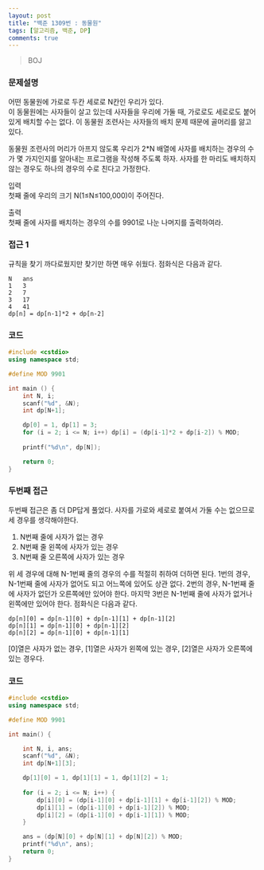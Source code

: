 ```yaml
---
layout: post
title: "백준 1309번 : 동물원"
tags: [알고리즘, 백준, DP]
comments: true
---
```


> BOJ  

### 문제설명  
어떤 동물원에 가로로 두칸 세로로 N칸인 우리가 있다.  
이 동물원에는 사자들이 살고 있는데 사자들을 우리에 가둘 때, 가로로도 세로로도 붙어 있게 배치할 수는 없다. 이 동물원 조련사는 사자들의 배치 문제 때문에 골머리를 앓고 있다.  

동물원 조련사의 머리가 아프지 않도록 우리가 2*N 배열에 사자를 배치하는 경우의 수가 몇 가지인지를 알아내는 프로그램을 작성해 주도록 하자. 사자를 한 마리도 배치하지 않는 경우도 하나의 경우의 수로 친다고 가정한다.  

입력  
첫째 줄에 우리의 크기 N(1≤N≤100,000)이 주어진다.  

출력  
첫째 줄에 사자를 배치하는 경우의 수를 9901로 나눈 나머지를 출력하여라.  

### 접근 1  
규칙을 찾기 까다로웠지만 찾기만 하면 매우 쉬웠다. 점화식은 다음과 같다.  
~~~
N   ans
1   3
2   7
3   17
4   41
dp[n] = dp[n-1]*2 + dp[n-2]
~~~

### 코드  
~~~c++
#include <cstdio>
using namespace std;

#define MOD 9901

int main () {
    int N, i;
    scanf("%d", &N);
    int dp[N+1];

    dp[0] = 1, dp[1] = 3;
    for (i = 2; i <= N; i++) dp[i] = (dp[i-1]*2 + dp[i-2]) % MOD;
    
    printf("%d\n", dp[N]);

    return 0;
}
~~~


### 두번째 접근  
두번째 접근은 좀 더 DP답게 풀었다. 사자를 가로와 세로로 붙여서 가둘 수는 없으므로 세 경우를 생각해야한다.  
1. N번째 줄에 사자가 없는 경우  
2. N번째 줄 왼쪽에 사자가 있는 경우  
3. N번째 줄 오른쪽에 사자가 있는 경우  

위 세 경우에 대해 N-1번째 줄의 경우의 수를 적절히 취하여 더하면 된다. 1번의 경우, N-1번째 줄에 사자가 없어도 되고 어느쪽에 있어도 상관 없다. 2번의 경우, N-1번째 줄에 사자가 없던가 오른쪽에만 있어야 한다. 마지막 3번은 N-1번째 줄에 사자가 없거나 왼쪽에만 있어야 한다. 점화식은 다음과 같다.  
~~~
dp[n][0] = dp[n-1][0] + dp[n-1][1] + dp[n-1][2]
dp[n][1] = dp[n-1][0] + dp[n-1][2]
dp[n][2] = dp[n-1][0] + dp[n-1][1]
~~~

[0]열은 사자가 없는 경우, [1]열은 사자가 왼쪽에 있는 경우, [2]열은 사자가 오른쪽에 있는 경우다.  

### 코드  
~~~c++
#include <cstdio>
using namespace std;

#define MOD 9901

int main() {

    int N, i, ans;
    scanf("%d", &N);
    int dp[N+1][3];

    dp[1][0] = 1, dp[1][1] = 1, dp[1][2] = 1;
    
    for (i = 2; i <= N; i++) {
        dp[i][0] = (dp[i-1][0] + dp[i-1][1] + dp[i-1][2]) % MOD;
        dp[i][1] = (dp[i-1][0] + dp[i-1][2]) % MOD;
        dp[i][2] = (dp[i-1][0] + dp[i-1][1]) % MOD;
    }

    ans = (dp[N][0] + dp[N][1] + dp[N][2]) % MOD;
    printf("%d\n", ans);
    return 0;
}
~~~